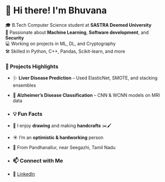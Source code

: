 # 👋 Hi there! I'm Bhuvana

🎓 B.Tech Computer Science student at **SASTRA Deemed University**  
🧠 Passionate about **Machine Learning**, **Software development**, and **Security**  
💻 Working on projects in ML, DL, and Cryptography  
🛠️ Skilled in Python, C++, Pandas, Scikit-learn, and more

### 🌟 Projects Highlights
- 🩺 **Liver Disease Prediction** – Used ElasticNet, SMOTE, and stacking ensembles
- 🧠 **Alzheimer’s Disease Classification** – CNN & WCNN models on MRI data

- ### 💡 Fun Facts
- 🎨 I enjoy **drawing** and making **handcrafts** ✂️🖌️
- ☀️ I’m an **optimistic & hardworking** person
- 📍 From Pandhanallur, near Seegazhi, Tamil Nadu

- ### 📫 Connect with Me
- 💼 [LinkedIn](https://www.linkedin.com/in/bhuvana-cse/)

